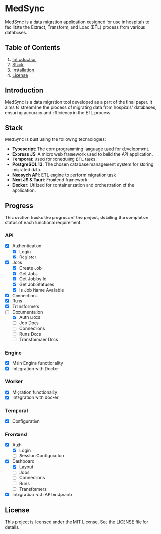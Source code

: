 # MedSync

MedSync is a data migration application designed for use in hospitals to facilitate the Extract, Transform, and Load (ETL) process from various databases.

## Table of Contents

1. [Introduction](#introduction)
2. [Stack](#stack)
3. [Installation](WIP)
4. [License](#license)

## Introduction

MedSync is a data migration tool developed as a part of the final paper. It aims to streamline the process of migrating data from hospitals' databases, ensuring accuracy and efficiency in the ETL process.

## Stack

MedSync is built using the following technologies:

- **Typescript**: The core programming language used for development.
- **Express JS**: A micro web framework used to build the API application.
- **Temporal**: Used for scheduling ETL tasks.
- **PostgreSQL 13**: The chosen database management system for storing migrated data.
- **Neosych API**: ETL engine to perform migration task
- **Next JS & Tauri**: Frontend framework
- **Docker**: Utilized for containerization and orchestration of the application.

## Progress

This section tracks the progress of the project, detailing the completion status of each functional requirement.

### API

- [x] Authentication
    - [x] Login
    - [x] Register
- [x] Jobs
    - [x] Create Job
    - [x] Get Jobs
    - [x] Get Job by Id 
    - [x] Get Job Statuses
    - [x] Is Job Name Available
- [x] Connections
- [x] Runs
- [x] Transformers
- [ ] Documentation
    - [x] Auth Docs
    - [ ] Job Docs
    - [ ] Connections
    - [ ] Runs Docs
    - [ ] Transformaer Docs

### Engine

- [x] Main Engine functionality
- [x] Integration with Docker

### Worker

- [x] Migration functionality
- [x] Integration with docker

### Temporal

- [x] Configuration

### Frontend

- [x] Auth 
    - [x] Login
    - [ ] Session Configuration
- [x] Dashboard
    - [x] Layout
    - [ ] Jobs
    - [ ] Connections
    - [ ] Runs
    - [ ] Transformers
- [x] Integration with API endpoints

## License

This project is licensed under the MIT License. See the [LICENSE](LICENSE) file for details.
